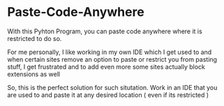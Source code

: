 # Paste-Code-Anywhere

With this Pyhton Program, you can paste code anywhere where it is restricted to do so.

For me personally, I like working in my own IDE which I get used to and when certain sites remove an option to paste or restrict you from pasting stuff, I get frustrated and to add even more some sites actually block extensions as well

So, this is the perfect solution for such situtation.
Work in an IDE that you are used to and paste it at any desired location ( even if its restricted )

